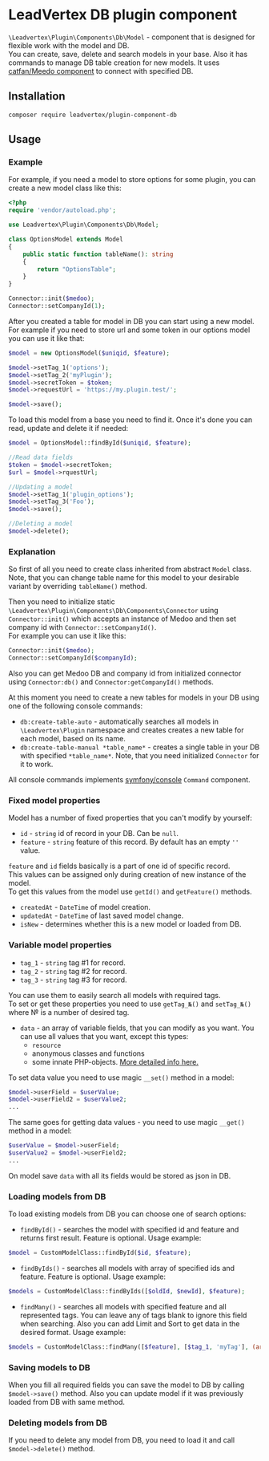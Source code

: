 # LeadVertex DB plugin component
`\Leadvertex\Plugin\Components\Db\Model` - component that is designed for flexible work with the model and DB.\
You can create, save, delete and search models in your base.
Also it has commands to manage DB table creation for new models.
It uses [catfan/Meedo component](https://github.com/catfan/Medoo "catfan/Meedo component") to connect with specified DB.

## Installation
```shell script
composer require leadvertex/plugin-component-db
```

## Usage
### Example
For example, if you need a model to store options for some plugin, you can create a new model class like this:
```php
<?php
require 'vendor/autoload.php';

use Leadvertex\Plugin\Components\Db\Model;

class OptionsModel extends Model
{
    public static function tableName(): string
    {
        return "OptionsTable";
    }
}

Connector::init($medoo);
Connector::setCompanyId(1);
```

After you created a table for model in DB you can start using a new model.
For example if you need to store url and some token in our options model you can use it like that:
```php
$model = new OptionsModel($uniqid, $feature);

$model->setTag_1('options');
$model->setTag_2('myPlugin');
$model->secretToken = $token;
$model->requestUrl = 'https://my.plugin.test/';

$model->save();
```

To load this model from a base you need to find it. Once it's done you can read, update and delete it if needed:
```php
$model = OptionsModel::findById($uniqid, $feature);

//Read data fields
$token = $model->secretToken;
$url = $model->rquestUrl;

//Updating a model
$model->setTag_1('plugin_options');
$model->setTag_3('Foo');
$model->save();

//Deleting a model
$model->delete();
```

### Explanation
So first of all you need to create class inherited from abstract `Model` class.
Note, that you can change table name for this model to your desirable variant by overriding `tableName()` method.

Then you need to initialize static `\Leadvertex\Plugin\Components\Db\Components\Connector` using `Connector::init()`
which accepts an instance of Medoo and then set company id with `Connector::setCompanyId()`.\
For example you can use it like this:
```php
Connector::init($medoo);
Connector::setCompanyId($companyId);
```
Also you can get Medoo DB and company id from initialized connector using `Connector:db()` and `Connector:getCompanyId()` methods.

At this moment you need to create a new tables for models in your DB using one of the following console commands:

- `db:create-table-auto` - automatically searches all models in `\Leadvertex\Plugin` namespace and creates creates a new table for each model, based on its name.
- `db:create-table-manual *table_name*` - creates a single table in your DB with specified `*table_name*`. Note, that you need initialized `Connector` for it to work.

All console commands implements [symfony/console](https://github.com/symfony/console "symfony/console") `Command` component.

### Fixed model properties
Model has a number of fixed properties that you can't modify by yourself:

- `id` - `string` id of record in your DB. Can be `null`.
- `feature` - `string` feature  of this record. By default has an empty `''` value.

`feature` and `id` fields basically is a part of one id of specific record.\
This values can be assigned only during creation of new  instance of the model.\
To get this values from the model use `getId()` and `getFeature()` methods.

- `createdAt` - `DateTime` of model creation.
- `updatedAt` - `DateTime` of last saved model change.
- `isNew` - determines whether this is a new model or loaded from DB.

### Variable model properties
- `tag_1` - `string` tag #1 for record.
- `tag_2` - `string` tag #2 for record.
- `tag_3` - `string` tag #3 for record.

You can use them to easily search all models with required tags.\
To set or get these properties you need to use `getTag_№()` and `setTag_№()` where № is a number of desired tag. 

- `data` - an array of variable fields, that you can modify as you want. You can use all values that you want, except this types:
    - `resource`
    - anonymous classes and functions
    - some innate PHP-objects. [More detailed info here.](https://www.php.net/manual/en/function.serialize.php "More detailed info here.")

To set data value you need to use magic `__set()` method in a model:
```php
$model->userField = $userValue;
$model->userField2 = $userValue2;
...
```
The same goes for getting data values - you need to use magic `__get()` method in a model:
```php
$userValue = $model->userField;
$userValue2 = $model->userField2;
...
```
On model save `data` with all its fields would be stored as json in DB.

### Loading models from DB
To load existing models from DB you can choose one of search options:
- `findById()` - searches the model with specified id and feature and returns first result. Feature is optional. Usage example:
```php
$model = CustomModelClass::findById($id, $feature);
```
- `findByIds()` - searches all models with array of specified ids and feature. Feature is optional. Usage example:
```php
$models = CustomModelClass::findByIds([$oldId, $newId], $feature);
```
- `findMany()` - searches all models with specified feature and all represented tags.
You can leave any of tags blank to ignore this field when searching.
Also you can add Limit and Sort to get data in the desired format. Usage example:
```php
$models = CustomModelClass::findMany([$feature], [$tag_1, 'myTag'], (array) $tags, [], new Limit($limit, $offset), new Sort(Sort::BY_ID, Sort::ASC));
```

### Saving models to DB
When you fill all required fields you can save the model to DB by calling `$model->save()` method.
Also you can update model if it was previously loaded from DB with same method.

### Deleting models from DB
If you need to delete any model from DB, you need to load it and call `$model->delete()` method.